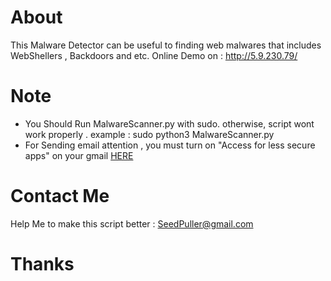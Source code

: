 # About
This Malware Detector can be useful to finding web malwares that includes WebShellers , Backdoors and etc. Online Demo on : http://5.9.230.79/
# Note 
- You Should Run MalwareScanner.py with sudo. otherwise, script wont work properly . example : sudo python3 MalwareScanner.py
- For Sending email attention , you must turn on "Access for less secure apps" on your gmail [HERE](https://www.google.com/settings/u/1/security/lesssecureapps) 
# Contact Me 
Help Me to make this script better : SeedPuller@gmail.com
# Thanks
